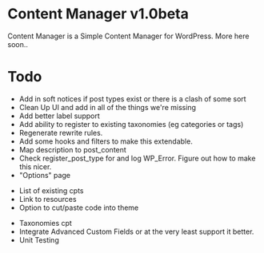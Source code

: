 Content Manager v1.0beta
===============

Content Manager is a Simple Content Manager for WordPress. More here soon..


Todo
===
- Add in soft notices if post types exist or there is a clash of some sort
- Clean Up UI and add in all of the things we're missing
- Add better label support
- Add ability to register to existing taxonomies (eg categories or tags)
- Regenerate rewrite rules.
- Add some hooks and filters to make this extendable.
- Map description to post_content
- Check register_post_type for and log WP_Error. Figure out how to make this nicer.
- "Options" page
* List of existing cpts
* Link to resources
* Option to cut/paste code into theme
- Taxonomies cpt
- Integrate Advanced Custom Fields or at the very least support it better.
- Unit Testing
